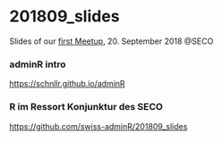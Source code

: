 # 201809_slides
Slides of our [first Meetup](https://www.meetup.com/adminR/events/253930551/), 20. September 2018 @SECO

### adminR intro
https://schnllr.github.io/adminR

### R im Ressort Konjunktur des SECO
https://github.com/swiss-adminR/201809_slides
